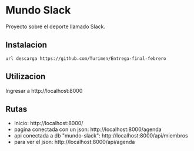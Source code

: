 # Mundo Slack

Proyecto sobre el deporte llamado Slack.

## Instalacion

```url descarga https://github.com/Turimen/Entrega-final-febrero```


## Utilizacion

Ingresar a http://localhost:8000


## Rutas

- Inicio: http://localhost:8000/
- pagina conectada con un json: http://localhost:8000/agenda
- api conectada a db "mundo-slack": http://localhost:8000/api/miembros
- para ver el json: http://localhost:8000/api/agenda
